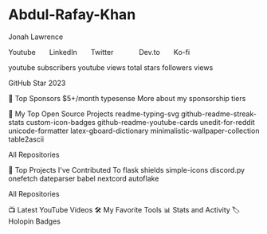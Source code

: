 # Abdul-Rafay-Khan



Jonah Lawrence



Youtube       LinkedIn       Twitter              Dev.to       Ko-fi


youtube subscribers youtube views total stars followers views


GitHub Star 2023

🌠 Top Sponsors
$5+/month
typesense
More about my sponsorship tiers

📘 My Top Open Source Projects
readme-typing-svg github-readme-streak-stats custom-icon-badges github-readme-youtube-cards unedit-for-reddit unicode-formatter latex-gboard-dictionary minimalistic-wallpaper-collection table2ascii

All Repositories

📕 Top Projects I've Contributed To
flask shields simple-icons discord.py onefetch dateparser babel nextcord autoflake

All Repositories

📺 Latest YouTube Videos
🛠️ My Favorite Tools
📊 Stats and Activity
🏷️ Holopin Badges
